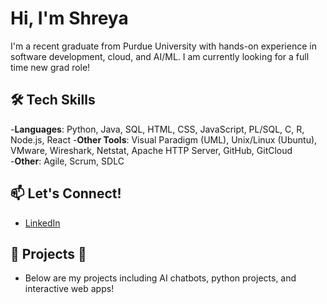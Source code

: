 # Hi, I'm Shreya

I'm a recent graduate from Purdue University with hands-on experience in software development, cloud, and AI/ML.
I am currently looking for a full time new grad role!

## 🛠️ Tech Skills
-**Languages**: Python, Java, SQL, HTML, CSS, JavaScript, PL/SQL, C, R, Node.js, React
-**Other Tools**: Visual Paradigm (UML), Unix/Linux (Ubuntu), VMware, Wireshark, Netstat, Apache HTTP Server, GitHub, GitCloud   
-**Other**: Agile, Scrum, SDLC

## 📫 Let's Connect!
- [LinkedIn](https://www.linkedin.com/in/shreya-guddeti-aa1003220/)

## 🚀 Projects 🔽
- Below are my projects including AI chatbots, python projects, and interactive web apps!
